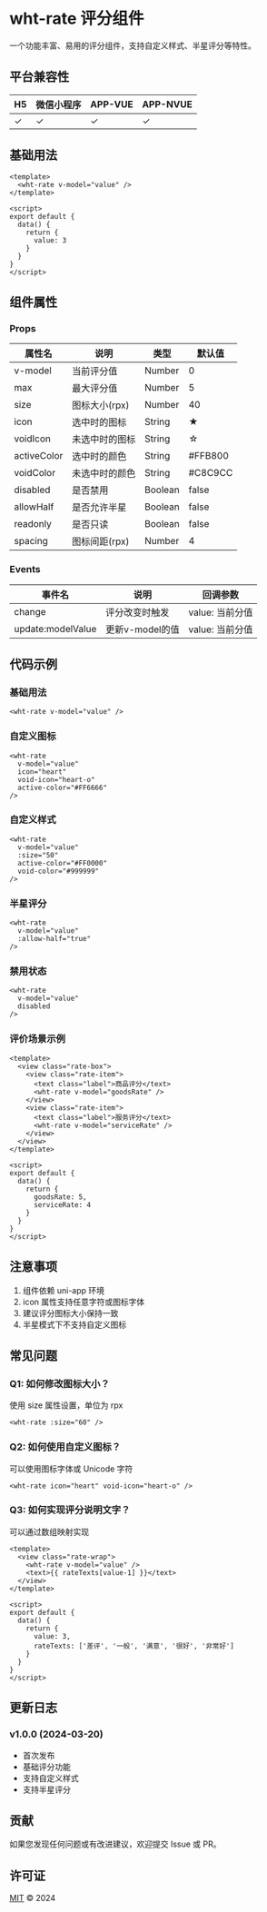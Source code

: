 # wht-rate 评分组件

一个功能丰富、易用的评分组件，支持自定义样式、半星评分等特性。

## 平台兼容性

| H5  | 微信小程序 | APP-VUE | APP-NVUE |
|-----|------------|---------|-----------|
| ✓   | ✓         | ✓       | ✓         |

## 基础用法

```vue
<template>
  <wht-rate v-model="value" />
</template>

<script>
export default {
  data() {
    return {
      value: 3
    }
  }
}
</script>
```

## 组件属性

### Props

| 属性名 | 说明 | 类型 | 默认值 |
|--------|------|------|--------|
| v-model | 当前评分值 | Number | 0 |
| max | 最大评分值 | Number | 5 |
| size | 图标大小(rpx) | Number | 40 |
| icon | 选中时的图标 | String | ★ |
| voidIcon | 未选中时的图标 | String | ☆ |
| activeColor | 选中时的颜色 | String | #FFB800 |
| voidColor | 未选中时的颜色 | String | #C8C9CC |
| disabled | 是否禁用 | Boolean | false |
| allowHalf | 是否允许半星 | Boolean | false |
| readonly | 是否只读 | Boolean | false |
| spacing | 图标间距(rpx) | Number | 4 |

### Events

| 事件名 | 说明 | 回调参数 |
|--------|------|----------|
| change | 评分改变时触发 | value: 当前分值 |
| update:modelValue | 更新v-model的值 | value: 当前分值 |

## 代码示例

### 基础用法
```vue
<wht-rate v-model="value" />
```

### 自定义图标
```vue
<wht-rate 
  v-model="value"
  icon="heart"
  void-icon="heart-o"
  active-color="#FF6666"
/>
```

### 自定义样式
```vue
<wht-rate 
  v-model="value"
  :size="50"
  active-color="#FF0000"
  void-color="#999999"
/>
```

### 半星评分
```vue
<wht-rate 
  v-model="value"
  :allow-half="true"
/>
```

### 禁用状态
```vue
<wht-rate 
  v-model="value"
  disabled
/>
```

### 评价场景示例
```vue
<template>
  <view class="rate-box">
    <view class="rate-item">
      <text class="label">商品评分</text>
      <wht-rate v-model="goodsRate" />
    </view>
    <view class="rate-item">
      <text class="label">服务评分</text>
      <wht-rate v-model="serviceRate" />
    </view>
  </view>
</template>

<script>
export default {
  data() {
    return {
      goodsRate: 5,
      serviceRate: 4
    }
  }
}
</script>
```

## 注意事项

1. 组件依赖 uni-app 环境
2. icon 属性支持任意字符或图标字体
3. 建议评分图标大小保持一致
4. 半星模式下不支持自定义图标

## 常见问题

### Q1: 如何修改图标大小？
使用 size 属性设置，单位为 rpx
```vue
<wht-rate :size="60" />
```

### Q2: 如何使用自定义图标？
可以使用图标字体或 Unicode 字符
```vue
<wht-rate icon="heart" void-icon="heart-o" />
```

### Q3: 如何实现评分说明文字？
可以通过数组映射实现
```vue
<template>
  <view class="rate-wrap">
    <wht-rate v-model="value" />
    <text>{{ rateTexts[value-1] }}</text>
  </view>
</template>

<script>
export default {
  data() {
    return {
      value: 3,
      rateTexts: ['差评', '一般', '满意', '很好', '非常好']
    }
  }
}
</script>
```

## 更新日志

### v1.0.0 (2024-03-20)
- 首次发布
- 基础评分功能
- 支持自定义样式
- 支持半星评分

## 贡献

如果您发现任何问题或有改进建议，欢迎提交 Issue 或 PR。

## 许可证

[MIT](LICENSE) © 2024